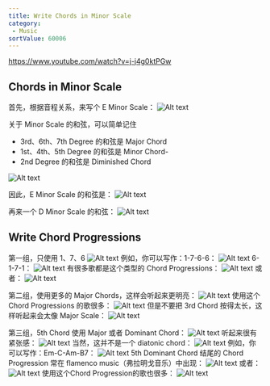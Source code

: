 ```yaml
---
title: Write Chords in Minor Scale
category:
 - Music
sortValue: 60006
---
```


https://www.youtube.com/watch?v=j-j4g0ktPGw

## Chords in Minor Scale

首先，根据音程关系，来写个 E Minor Scale：
![Alt text](image.png)

关于 Minor Scale 的和弦，可以简单记住

- 3rd、6th、7th Degree 的和弦是 Major Chord
- 1st、4th、5th Degree 的和弦是 Minor Chord-
- 2nd Degree 的和弦是 Diminished Chord

![Alt text](image-1.png)

因此，E Minor Scale 的和弦是：
![Alt text](image-2.png)

再来一个 D Minor Scale 的和弦：
![Alt text](image-3.png)

## Write Chord Progressions

第一组，只使用 1、7、6
![Alt text](image-4.png)
例如，你可以写作：1-7-6-6：
![Alt text](image-5.png)
6-1-7-1：
![Alt text](image-6.png)
有很多歌都是这个类型的 Chord Progressions：
![Alt text](image-7.png)
或者：
![Alt text](image-8.png)

第二组，使用更多的 Major Chords，这样会听起来更明亮：
![Alt text](image-9.png)
使用这个 Chord Progressions 的歌很多：
![Alt text](image-10.png)
但是不要把 3rd Chord 按得太长，这样听起来会太像 Major Scale：
![Alt text](image-11.png)

第三组，5th Chord 使用 Major 或者 Dominant Chord：
![Alt text](image-12.png)
听起来很有紧张感：
![Alt text](image-13.png)
当然，这并不是一个 diatonic chord：
![Alt text](image-14.png)
例如，你可以写作：Em-C-Am-B7：
![Alt text](image-15.png)
5th Dominant Chord 结尾的 Chord Progression 常在 flamenco music（弗拉明戈音乐）中出现：
![Alt text](image-16.png)
或者：
![Alt text](image-17.png)
使用这个Chord Progression的歌也很多：
![Alt text](image-18.png)